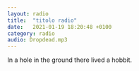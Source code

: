 ```yaml
---
layout: radio
title:  "titolo radio"
date:   2021-01-19 18:20:48 +0100
category: radio
audio: Dropdead.mp3
---
```


In a hole in the ground there lived a hobbit. 
